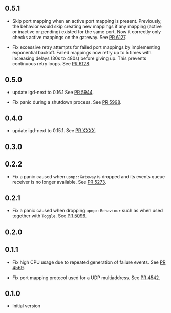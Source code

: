 ## 0.5.1

- Skip port mapping when an active port mapping is present.
  Previously, the behavior would skip creating new mappings if any mapping 
  (active or inactive or pending) existed for the same port. Now it correctly only 
  checks active mappings on the gateway.
  See [PR 6127](https://github.com/libp2p/rust-libp2p/pull/6127).

- Fix excessive retry attempts for failed port mappings by implementing exponential backoff.
  Failed mappings now retry up to 5 times with increasing delays (30s to 480s) before giving up.
  This prevents continuous retry loops.
  See [PR 6128](https://github.com/libp2p/rust-libp2p/pull/6128).

## 0.5.0

- update igd-next to 0.16.1
  See [PR 5944](https://github.com/libp2p/rust-libp2p/pull/5944).

- Fix panic during a shutdown process.
  See [PR 5998](https://github.com/libp2p/rust-libp2p/pull/5998).

<!-- Update to libp2p-swarm v0.47.0 -->

## 0.4.0

- update igd-next to 0.15.1.
  See [PR XXXX](https://github.com/libp2p/rust-libp2p/pull/XXXX).

<!-- Update to libp2p-core v0.43.0 -->

## 0.3.0

<!-- Update to libp2p-swarm v0.45.0 -->

## 0.2.2
- Fix a panic caused when `upnp::Gateway` is dropped and its events queue receiver is no longer
available.
  See [PR 5273](https://github.com/libp2p/rust-libp2p/pull/5273).

## 0.2.1
- Fix a panic caused when dropping `upnp::Behaviour` such as when used together with `Toggle`.
  See [PR 5096](https://github.com/libp2p/rust-libp2p/pull/5096).

## 0.2.0


## 0.1.1

- Fix high CPU usage due to repeated generation of failure events.
  See [PR 4569](https://github.com/libp2p/rust-libp2p/pull/4569).

- Fix port mapping protocol used for a UDP multiaddress.
  See [PR 4542](https://github.com/libp2p/rust-libp2p/pull/4542).

## 0.1.0

- Initial version
